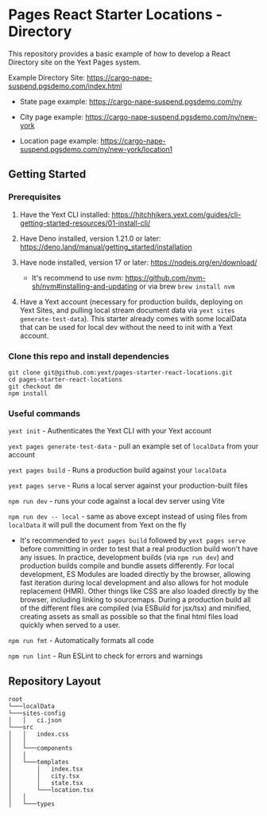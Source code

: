 # Pages React Starter Locations - Directory

This repository provides a basic example of how to develop a React Directory site on the Yext Pages system.

Example Directory Site: https://cargo-nape-suspend.pgsdemo.com/index.html

- State page example: https://cargo-nape-suspend.pgsdemo.com/ny

- City page example: https://cargo-nape-suspend.pgsdemo.com/ny/new-york

- Location page example: https://cargo-nape-suspend.pgsdemo.com/ny/new-york/location1

## Getting Started

### Prerequisites

1. Have the Yext CLI installed: https://hitchhikers.yext.com/guides/cli-getting-started-resources/01-install-cli/
1. Have Deno installed, version 1.21.0 or later: https://deno.land/manual/getting_started/installation
1. Have node installed, version 17 or later: https://nodejs.org/en/download/

   - It's recommend to use nvm: https://github.com/nvm-sh/nvm#installing-and-updating or via brew `brew install nvm`

1. Have a Yext account (necessary for production builds, deploying on Yext Sites, and pulling local stream document data via `yext sites generate-test-data`). This starter already comes with some localData that can be used for local dev without the need to init with a Yext account.

### Clone this repo and install dependencies

```shell
git clone git@github.com:yext/pages-starter-react-locations.git
cd pages-starter-react-locations
git checkout dm
npm install
```

### Useful commands

`yext init` - Authenticates the Yext CLI with your Yext account

`yext pages generate-test-data` - pull an example set of `localData` from your account

`yext pages build` - Runs a production build against your `localData`

`yext pages serve` - Runs a local server against your production-built files

`npm run dev` - runs your code against a local dev server using Vite

`npm run dev -- local` - same as above except instead of using files from `localData` it will pull the document from Yext on the fly

- It's recommended to `yext pages build` followed by `yext pages serve` before committing in order to test that a real production build won't have any issues. In practice, development builds (via `npm run dev`) and production builds compile and bundle assets differently. For local development, ES Modules are loaded directly by the browser, allowing fast iteration during local development and also allows for hot module replacement (HMR). Other things like CSS are also loaded directly by the browser, including linking to sourcemaps. During a production build all of the different files are compiled (via ESBuild for jsx/tsx) and minified, creating assets as small as possible so that the final html files load quickly when served to a user.

`npm run fmt` - Automatically formats all code

`npm run lint` - Run ESLint to check for errors and warnings

## Repository Layout

```
root
└───localData
└───sites-config
│   │   ci.json
└───src
│   │   index.css
│   │
│   └───components
│   │
│   └───templates
│       │   index.tsx
│       │   city.tsx
│       │   state.tsx
│       └───location.tsx
│   │
│   └───types
```

